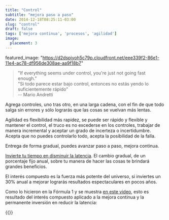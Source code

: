```yaml
---
title: "Control"
subtitle: "mejora paso a paso"
date: 2014-12-18T08:25:11-03:00
slug: "control"
draft: false
tags: ['mejora continua', 'procesos', 'agilidad']
image:
  placement: 3
---
```

featured_image: "https://d2dspjyoh5c79p.cloudfront.net/eee339f2-86e1-11e4-ac78-df956de308ae-aa9f18b7"

> "If everything seems under control, you\'re just not going fast
> enough."\
> "Si todo parece estar bajo control, entonces no estás yendo lo
> suficientemente rápido"\
> -- Mario Andretti

Agrega controles, uno tras otro, en una larga cadena, con el fin de que
todo salga sin errores y sólo lograrás que las cosas se vuelvan más
lentas.

Agilidad es flexibilidad más rapidez, se puede ser rápido y flexible y
mantener el control, el truco es no excederse en los controles, trabajar
de manera incremental y aceptar un grado de incerteza o incertidumbre.
Acepta que no puedes controlarlo todo, acepta la posibilidad de la
falla.

Entrega de forma gradual, puedes avanzar paso a paso, mejora continua.

[Invierte tu tiempo en disminuir la latencia](http://www.infoq.com/presentations/economy-team-slow-down). 
El cambio gradual, de un porcentaje fijo anual, sobre tu manera de hacer
las cosas te brindará grandes beneficios.

El interés compuesto es la fuerza más potente del universo, si inviertes
un 30% anual a mejorar lograrás resultados espectaculares en pocos años.

Como lo hicieron en la Fórmula 1 y se muestra [en este video](https://www.youtube.com/watch?v=RRy_73ivcms), esto es resultado
del interés compuesto aplicado a la mejora continua y la permanente
inversión en reducir la latencia:

{{<youtube RRy_73ivcms>}}
